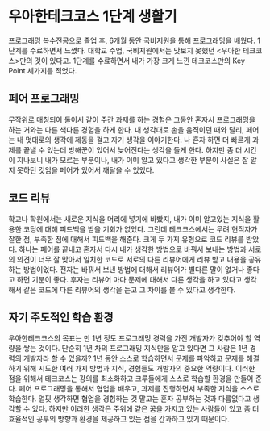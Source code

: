 # 우아한테크코스 1단계 생활기

프로그래밍 복수전공으로 졸업 후, 6개월 동안 국비지원을 통해 프로그래밍을 배웠다.
1단계를 수료하면서 느꼈다. 대학교 수업, 국비지원에서는 맛보지 못했던 <우아한 테크코스>만의 것이 있다고.
1단계를 수료하면서 내가 가장 크게 느낀 테크코스만의 Key Point 세가지를 적었다. 

## 페어 프로그래밍
무작위로 매칭되어 둘이서 같이 주간 과제를 하는 경험은 그동안 혼자서 프로그래밍을 하는 거와는 다른 색다른 경험을 하게 한다.
내 생각대로 손을 움직이던 때와 달리, 페어는 내 멋대로의 생각에 제동을 걸고 자기 생각을 이야기한다.
나 혼자 하면 더 빠르게 과제를 끝낼 수 있는데 방해꾼이 있어서 늦어진다는 생각을 들게 한다.
하지만 좀 더 시간이 지나보니 내가 모르는 부분이나, 내가 이미 알고 있다고 생각한 부분이 사실은 잘 알지 못하던 것임을 페어가 있어서 깨달을 수 있었다.

## 코드 리뷰
학교나 학원에서는 새로운 지식을 머리에 넣기에 바빴지, 내가 이미 알고있는 지식을 활용한 코딩에 대해 피드백을 받을 기회가 없었다. 그런데 테크코스에서는 무려 현직자가 잘한 점, 부족한 점에 대해서 피드백을 해준다.
크게 두 가지 유형으로 코드 리뷰를 받았다. 하나는 페어를 끝내고 혼자서 다시 내가 생각한 방법으로 바꿔서 보내는 방법과 
서로의 의견이 너무 잘 맞아서 일치한 코드로 서로의 다른 리뷰어에게 리뷰 받고 내용을 공유하는 방법이었다.
전자는 바꿔서 보낸 방법에 대해서 리뷰어가 별다른 말이 없거나 좋다고 하면 기분이 좋다. 
후자는 리뷰어 마다 문제에 대해서 다른 생각을 하고 있다고 생각해서 같은 코드에 다른 리뷰어의 생각을 듣고 그 차이를 볼 수 있다고 생각한다.

## 자기 주도적인 학습 환경
우아한테크코스의 목표는 만 1년 정도 프로그래밍 경력을 가진 개발자가 갖추어야 할 역량을 쌓는 것이다.
단순히 1년 차의 프로그래밍 지식만을 알고 있다면 그 사람은 1년 경력의 개발자라 할 수 있을까?
1년 동안 스스로 학습하면서 문제를 파악하고 문제를 해결하기 위해 시도한 여러 가지 방법과 지식, 경험들도 개발자의 중요한 역량이다.
이러한 점을 위해서 테크코스는 강의를 최소화하고 크루들에게 스스로 학습할 환경을 만들어 준다. 
페어 프로그래밍을 통해서 협업을 배우고, 과제를 진행하면서 부족한 지식을 스스로 학습한다.
얼핏 생각하면 협업을 경험하는 것 말고는 혼자 공부하는 것과 다름없다고 생각할 수 있다.
하지만 이러한 생각은 주위에 같은 꿈을 가지고 있는 사람들이 있고 좀 더 효율적인 공부의 방향과 환경을 제공하고 있는 점을 간과하고 있기 때문이다. 